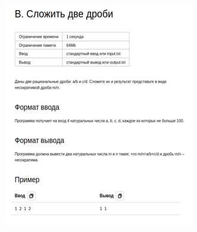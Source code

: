 <div align=center>
    <img src="../../../../static/lessons/WarmUpTraining/AddTwoFractions/img/task.png" height="600"/>
</div>